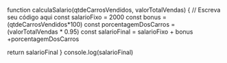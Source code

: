 function calculaSalario(qtdeCarrosVendidos, valorTotalVendas) {
 // Escreva seu código aqui
const salarioFixo = 2000
const bonus = (qtdeCarrosVendidos*100)
const porcentagemDosCarros = (valorTotalVendas * 0.95)
const salarioFinal = salarioFixo + bonus +porcentagemDosCarros

  return salarioFinal
}
console.log(salarioFinal)